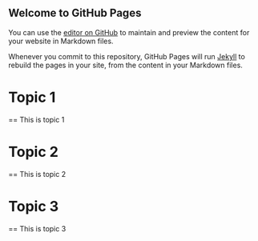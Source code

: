 ## Welcome to GitHub Pages

You can use the [editor on GitHub](https://github.com/ezjiayi/Diary/edit/master/README.md) to maintain and preview the content for your website in Markdown files.

Whenever you commit to this repository, GitHub Pages will run [Jekyll](https://jekyllrb.com/) to rebuild the pages in your site, from the content in your Markdown files.

# Topic 1
==
This is topic 1
# Topic 2
==
This is topic 2
# Topic 3
==
This is topic 3
